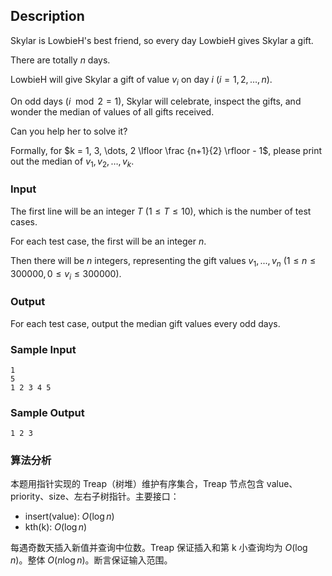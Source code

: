 
## Description

Skylar is LowbieH's best friend, so every day LowbieH gives Skylar a gift.

There are totally $n$ days.

LowbieH will give Skylar a gift of value $v_i$ on day $i$ ($i = 1, 2, \dots, n$).

On odd days ($i \mod 2 = 1$), Skylar will celebrate, inspect the gifts, and wonder the median of values of all gifts received.

Can you help her to solve it?

Formally, for $k = 1, 3, \dots, 2 \lfloor \frac {n+1}{2} \rfloor - 1$, please print out the median of $v_1, v_2, \dots, v_k$.

### Input

The first line will be an integer $T$ ($1 \leq T \leq 10$), which is the number of test cases.

For each test case, the first will be an integer $n$.

Then there will be $n$ integers, representing the gift values $v_1, ... , v_n$ ($1 \leq n \leq 300000, 0 \leq v_i \leq 300000$).

### Output

For each test case, output the median gift values every odd days.

### Sample Input

```log
1
5
1 2 3 4 5
```

### Sample Output

```log
1 2 3
```

### 算法分析

本题用指针实现的 Treap（树堆）维护有序集合，Treap 节点包含 value、priority、size、左右子树指针。主要接口：

- insert(value): $O(\log n)$
- kth(k): $O(\log n)$

每遇奇数天插入新值并查询中位数。Treap 保证插入和第 k 小查询均为 $O(\log n)$。整体 $O(n \log n)$。断言保证输入范围。
